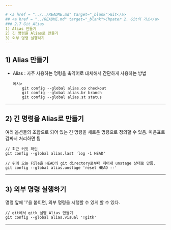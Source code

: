 ```yaml
---

# <a href = "../../README.md" target="_blank">Git</a>
## <a href = "../README.md" target="_blank">Chpater 2. Git의 기초</a>
### 2.7 Git Alias
1) Alias 만들기
2) 긴 명령을 Alias로 만들기
3) 외부 명령 실행하기
---
```


## 1) Alias 만들기
- Alias : 자주 사용하는 명령을 축약어로 대체해서 간단하게 사용하는 방법
    ```
    예시>
        git config --global alias.co checkout
        git config --global alias.br branch
        git config --global alias.st status
    ```

---

## 2) 긴 명령을 Alias로 만들기
여러 옵션들의 조합으로 되어 있는 긴 명령을 새로운 명령으로 정의할 수 있음. 따옴표로 감싸서 처리하면 됨
```
// 최근 커밋 확인
git config --global alias.last 'log -1 HEAD'

// 뒤에 오는 File을 HEAD의 git directory로부터 떼어내 unstage 상태로 만듬.
git config --global alias.unstage 'reset HEAD --'
```

---

## 3) 외부 명령 실행하기  
명령 앞에 '!'을 붙이면, 외부 명령을 시행할 수 있게 할 수 있다.
```
// git에서 gitk 실행 Alias 만들기
git config --global alias.visual '!gitk'
```

---